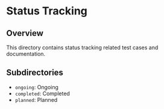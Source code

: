 # Status Tracking

## Overview
This directory contains status tracking related test cases and documentation.

## Subdirectories
- `ongoing`: Ongoing
- `completed`: Completed
- `planned`: Planned
